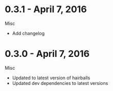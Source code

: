 # 0.3.1 - April 7, 2016

Misc

* Add changelog


# 0.3.0 - April 7, 2016

Misc

* Updated to latest version of hairballs
* Updated dev dependencies to latest versions
